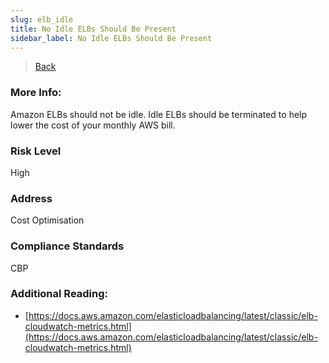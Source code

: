 ```yaml
---
slug: elb_idle
title: No Idle ELBs Should Be Present
sidebar_label: No Idle ELBs Should Be Present
---
```

> [Back](../../elbmonitoring)

### More Info:
Amazon ELBs should not be idle. Idle ELBs should be terminated to help lower the cost of your monthly AWS bill.

### Risk Level
High

### Address
Cost Optimisation

### Compliance Standards
CBP

### Additional Reading:
- [https://docs.aws.amazon.com/elasticloadbalancing/latest/classic/elb-cloudwatch-metrics.html](https://docs.aws.amazon.com/elasticloadbalancing/latest/classic/elb-cloudwatch-metrics.html) 

